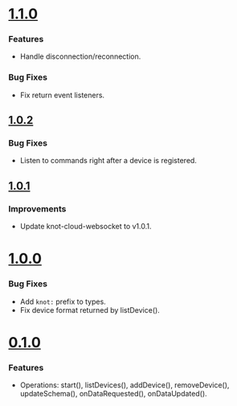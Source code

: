 # [1.1.0](https://github.com/CESARBR/knot-fog-connector-knot-cloud/compare/v1.0.2...v1.1.0)

### Features

- Handle disconnection/reconnection.

### Bug Fixes

- Fix return event listeners.

## [1.0.2](https://github.com/CESARBR/knot-fog-connector-knot-cloud/compare/v1.0.1...v1.0.2)

### Bug Fixes

- Listen to commands right after a device is registered.

## [1.0.1](https://github.com/CESARBR/knot-fog-connector-knot-cloud/compare/v1.0.0...v1.0.1)

### Improvements

- Update knot-cloud-websocket to v1.0.1.

# [1.0.0](https://github.com/CESARBR/knot-fog-connector-knot-cloud/compare/v0.1.0...v1.0.0)

### Bug Fixes

- Add `knot:` prefix to types.
- Fix device format returned by listDevice().

# [0.1.0](https://github.com/CESARBR/knot-fog-connector-knot-cloud/compare/ed582a3...v0.1.0)

### Features

- Operations: start(), listDevices(), addDevice(), removeDevice(), updateSchema(), onDataRequested(), onDataUpdated().